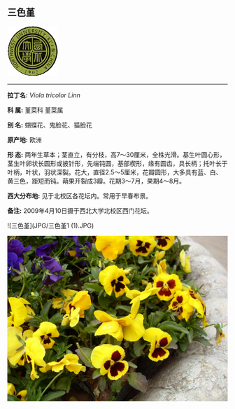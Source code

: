 ## 三色堇

![西北大学校园网络植物志](JPG/nwu.gif)

---

**拉丁名:**  _Viola tricolor Linn_

**科 属:** 堇菜科 堇菜属

**别 名:** 蝴蝶花、鬼脸花、猫脸花

**原产地:** 欧洲

**形  态:** 两年生草本；茎直立，有分枝，高7～30厘米，全株光滑。基生叶圆心形，茎生叶卵状长圆形或披针形，先端钝圆，基部楔形，缘有圆齿，具长柄；托叶长于叶柄，叶状，羽状深裂。花大，直径2.5～5厘米，花瓣圆形，大多具有蓝、白、黄三色，距短而钝。蒴果开裂成3瓣。花期3～7月，果期4～8月。

**西大分布地:** 见于北校区各花坛内。常用于早春布景。

**备注:** 2009年4月10日摄于西北大学北校区西门花坛。　

![三色堇](JPG/三色堇1 (1).JPG) 

![三色堇](JPG/三色堇1.JPG) 

